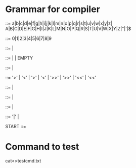 # Grammar for compiler
<ALPHANUM> ::= a|b|c|d|e|f|g|h|i|j|k|l|m|n|o|p|q|r|s|t|u|v|w|x|y|z|
			A|B|C|D|E|F|G|H|I|J|K|L|M|N|O|P|Q|R|S|T|U|V|W|X|Y|Z|"|'|$

<DIGIT> ::= 0|1|2|3|4|5|6|7|8|9

<NUMBER> ::= <DIGIT>
           | <DIGIT> <NUMBER> 

<WORD> ::= <ALPHA> <WORD>
		 | <ALPHA> <WORD> <NUMBER> <WORD>
		 | EMPTY


<WORD-LIST> ::= <WORD>
             |  <WORD> <WORD-LIST>

<REDIRECTION> ::=  '>' <WORD>
                |  '<' <WORD>
                |  <NUMBER> '>' <WORD>
                |  <NUMBER> '<' <WORD>
                |  '>>' <WORD>
                |  <NUMBER> '>>' <WORD>
                |  '<<' <WORD>
                |  <NUMBER> '<<' <WORD>

<REDIRECTION-LIST> ::= <REDIRECTION>
                    |  <REDIRECTION> <REDIRECTION-LIST>

<SIMPLE-COMMAND-ELEMENT> ::= <WORD>  |  <REDIRECTION-LIST>

<SIMPLE-COMMAND> ::=  <SIMPLE-COMMAND-ELEMENT>
                   |  <SIMPLE-COMMAND-ELEMENT> <SIMPLE-COMMAND>


<PIPELINE> ::= <SIMPLE-COMMAND> '|' <PIPELINE>  |  <SIMPLE-COMMAND>

START ::= <PIPELINE>

# Command to test
cat<<EOF>>testcmd.txt
